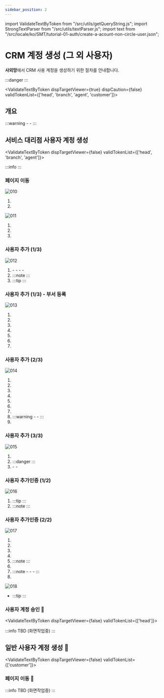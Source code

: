 ```yaml
---
sidebar_position: 2
---
```


import ValidateTextByToken from "/src/utils/getQueryString.js";
import StrongTextParser from "/src/utils/textParser.js";
import text from "/src/locale/ko/SMT/tutorial-01-auth/create-a-acount-non-circle-user.json";

# CRM 계정 생성 (그 외 사용자)

<!-- 메뉴단에서 번역이 안되므로 여기 하드코딩해야 함 #가 달린 헤더와 함께 -->
**사외망**에서 CRM 사용 계정을 생성하기 위한 절차를 안내합니다.

:::danger
<StrongTextParser text={text.warning} />
:::

<ValidateTextByToken dispTargetViewer={true} dispCaution={false} validTokenList={['head', 'branch', 'agent', 'customer']}>

## 개요

<StrongTextParser text={text.overview01} />
:::warning 
   - <StrongTextParser text={text.overview02} />
   - <StrongTextParser text={text.overview03} />
:::

</ValidateTextByToken>



## 서비스 대리점 사용자 계정 생성

<ValidateTextByToken dispTargetViewer={false} validTokenList={['head', 'branch', 'agent']}>

:::info
<StrongTextParser text={text.createAgentAccount01} />
:::

### 페이지 이동

![010](./img/010.png)

1. <StrongTextParser text={text.createAgentAccount02} />
2. <StrongTextParser text={text.createAgentAccount03} />

![011](./img/011.png)

1. <StrongTextParser text={text.createAgentAccount04} />
2. <StrongTextParser text={text.createAgentAccount05} />
3. <StrongTextParser text={text.createAgentAccount06} />

### 사용자 추가 (1/3)

![012](./img/012.png)

1. <StrongTextParser text={text.step1AddUser01} />
   - <StrongTextParser text={text.step1AddUser02} />
   - <StrongTextParser text={text.step1AddUser03} />
   - <StrongTextParser text={text.step1AddUser04} />
   - <StrongTextParser text={text.step1AddUser05} />
2. <StrongTextParser text={text.step1AddUser06} />
   :::note
   <StrongTextParser text={text.step1AddUser07} />
   :::
3. <StrongTextParser text={text.step1AddUser08} />
   :::tip
   <StrongTextParser text={text.step1AddUser09} />
   :::

### 사용자 추가 (1/3) - 부서 등록

![013](./img/013.png)

1. <StrongTextParser text={text.step1AddDept01} />
1. <StrongTextParser text={text.step1AddDept02} />
1. <StrongTextParser text={text.step1AddDept03} />
1. <StrongTextParser text={text.step1AddDept04} />
1. <StrongTextParser text={text.step1AddDept05} />
1. <StrongTextParser text={text.step1AddDept06} />
1. <StrongTextParser text={text.step1AddDept07} />

### 사용자 추가 (2/3)

![014](./img/014.png)

1. <StrongTextParser text={text.step2AddUser01} />
1. <StrongTextParser text={text.step2AddUser02} />
1. <StrongTextParser text={text.step2AddUser03} />
1. <StrongTextParser text={text.step2AddUser04} />
1. <StrongTextParser text={text.step2AddUser05} />
1. <StrongTextParser text={text.step2AddUser06} />
1. <StrongTextParser text={text.step2AddUser07} />
1. <StrongTextParser text={text.step2AddUser08} />
   :::warning
      - <StrongTextParser text={text.step2AddUser09} />
      - <StrongTextParser text={text.step2AddUser10} />
   :::
1. <StrongTextParser text={text.step2AddUser11} />

### 사용자 추가 (3/3)

![015](./img/015.png)

1. <StrongTextParser text={text.step3AddUser01} />
1. <StrongTextParser text={text.step3AddUser02} />
   :::danger
   <StrongTextParser text={text.step3AddUser03} />
   :::
1. <StrongTextParser text={text.step3AddUser04} />
   - <StrongTextParser text={text.step3AddUser05} />
   - <StrongTextParser text={text.step3AddUser06} />

### 사용자 추가인증 (1/2)

![016](./img/016.png)

1. <StrongTextParser text={text.step1AdditionalAuth01} />
   :::tip
   <StrongTextParser text={text.step1AdditionalAuth02} />
   :::
1. <StrongTextParser text={text.step1AdditionalAuth03} />
   :::note
   <StrongTextParser text={text.step1AdditionalAuth04} />
   :::

### 사용자 추가인증 (2/2)

![017](./img/017.png)

1. <StrongTextParser text={text.step2AdditionalAuth01} />
1. <StrongTextParser text={text.step2AdditionalAuth02} />
1. <StrongTextParser text={text.step2AdditionalAuth03} />
1. <StrongTextParser text={text.step2AdditionalAuth04} />
1. <StrongTextParser text={text.step2AdditionalAuth05} />
   :::note
   <StrongTextParser text={text.step2AdditionalAuth06} />
   :::
1. <StrongTextParser text={text.step2AdditionalAuth07} />
1. <StrongTextParser text={text.step2AdditionalAuth08} />
   :::note
   - <StrongTextParser text={text.step2AdditionalAuth09} />
   - <StrongTextParser text={text.step2AdditionalAuth10} />
   - <StrongTextParser text={text.step2AdditionalAuth11} />
   :::
1. <StrongTextParser text={text.step2AdditionalAuth12} />

![018](./img/018.png)

- <StrongTextParser text={text.finalConfirm01} />
   :::tip
   <StrongTextParser text={text.finalConfirm02} />
   :::

</ValidateTextByToken>

### 사용자 계정 승인 🚧

<ValidateTextByToken dispTargetViewer={false} validTokenList={['head']}>

:::info
TBD (화면작업중)
:::

</ValidateTextByToken>



## 일반 사용자 계정 생성 🚧

<ValidateTextByToken dispTargetViewer={false} validTokenList={['customer']}>

### 페이지 이동 🚧

:::info
TBD (화면작업중)
:::

</ValidateTextByToken>